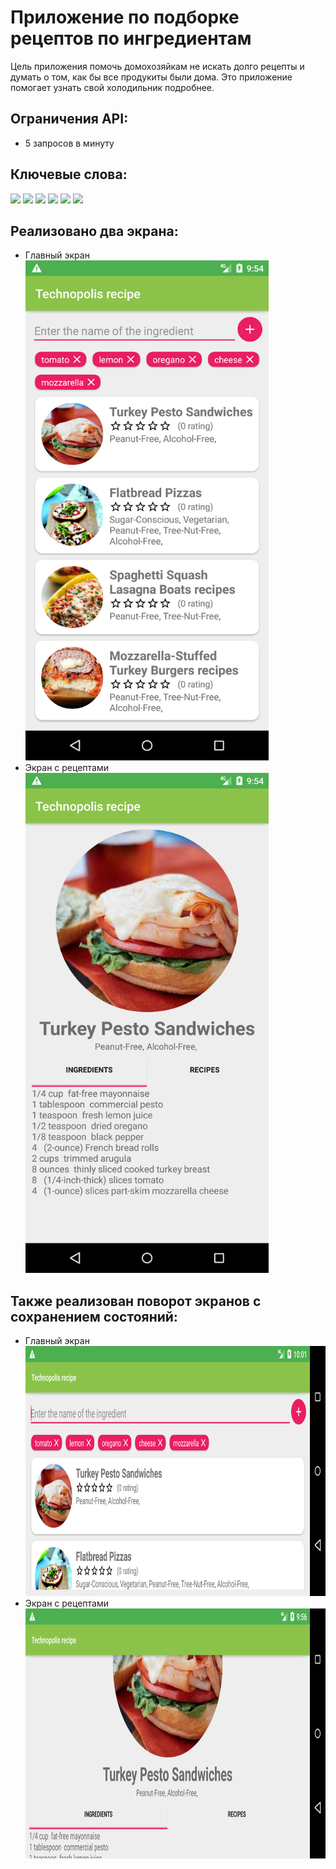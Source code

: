 <h1> Приложение по подборке рецептов по ингредиентам </h1> 
<p>  Цель приложения помочь домохозяйкам не искать долго рецепты и думать о том, как бы все продукиты были дома. Это приложение помогает узнать свой холодильник подробнее. </p>
<h2> Ограничения API: </h2>
<ul>
    <li>5 запросов в минуту</li>
</ul>
<h2> Ключевые слова: </h2>
<p>
<img src="https://img.shields.io/badge/-MVVC-brightgreen" height="10"/>
<img src="https://img.shields.io/badge/-databinding%20-yellowgreen" height="10"/>
<img src="https://img.shields.io/badge/-retrofit%202-blue" height="10"/>
<img src="https://img.shields.io/badge/-Single%20activity-red" height="10"/>
<img src="https://img.shields.io/badge/-Navigation%20Component-green" height="10"/>
<img src="https://img.shields.io/badge/-fragments-orange" height="10"/>
</p>
<h2> Реализовано два экрана: </h2>
 <ul>
    <li>Главный экран</li>
    <img src="app/imgExample/StartMenu.png" height="800"/>
    <li>Экран с рецептами</li>
    <img src="app/imgExample/dish.png" height="800"/>
  </ul>

<h2> Также реализован поворот экранов с сохранением состояний: </h2>
 <ul>
    <li>Главный экран</li>
    <img src="app/imgExample/StartMenuRotate.png" height="400"/>
    <li>Экран с рецептами</li>
    <img src="app/imgExample/DishRotate.png" height="400"/>
  </ul>
